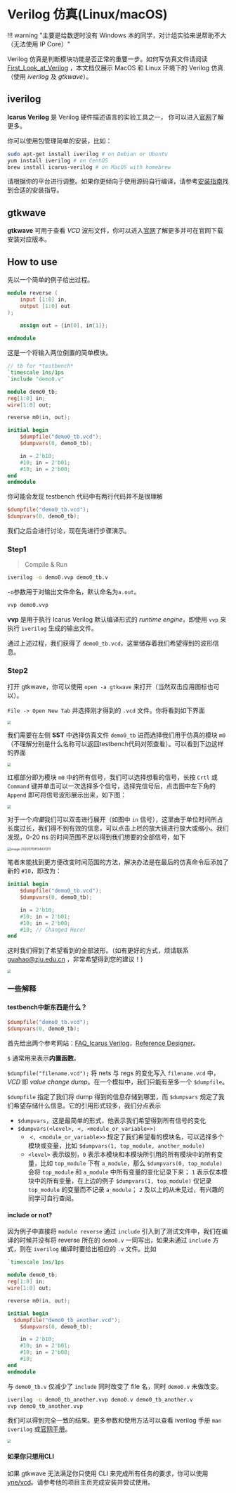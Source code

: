 # Verilog 仿真(Linux/macOS)

!!! warning "主要是给数逻时没有 Windows 本的同学，对计组实验来说帮助不大（无法使用 IP Core）"

Verilog 仿真是判断模块功能是否正常的重要一步。如何写仿真文件请阅读 [First_Look_at_Verilog](https://github.com/Guahao31/for_Computer_Logic/tree/master/slides) ，本文档仅展示 MacOS 和 Linux 环境下的 Verilog 仿真（使用 *iverilog* 及 *gtkwave*）。

## iverilog

**Icarus Verilog** 是 Verilog 硬件描述语言的实验工具之一， 你可以进入[官网](http://iverilog.icarus.com/)了解更多。

你可以使用包管理简单的安装，比如：

```bash
sudo apt-get install iverilog # on Debian or Ubuntu
yum install iverilog # on CentOS
brew install icarus-verilog # on MacOS with homebrew
```

请根据你的平台进行调整。如果你更倾向于使用源码自行编译，请参考[安装指南](https://iverilog.fandom.com/wiki/Installation_Guide#Compiling_on_Linux/Unix)找到合适的安装指导。

## gtkwave

**gtkwave** 可用于查看 *VCD* 波形文件，你可以进入[官网](http://gtkwave.sourceforge.net/)了解更多并可在官网下载安装对应版本。

## How to use

先以一个简单的例子给出过程。

```verilog title="demo0.v"
module reverse (
    input [1:0] in,
    output [1:0] out
);

    assign out = {in[0], in[1]};
    
endmodule
```

这是一个将输入两位倒置的简单模块。

```verilog title="demo0_tb.v"
// tb for *testbench*
`timescale 1ns/1ps
`include "demo0.v"

module demo0_tb;
reg[1:0] in;
wire[1:0] out;

reverse m0(in, out);

initial begin
    $dumpfile("demo0_tb.vcd");
    $dumpvars(0, demo0_tb);

    in = 2'b10;
    #10; in = 2'b01;
    #10; in = 2'b00;
end
endmodule
```

你可能会发现 testbench 代码中有两行代码并不是很理解

```verilog
$dumpfile("demo0_tb.vcd");
$dumpvars(0, demo0_tb);
```

我们之后会进行讨论，现在先进行步骤演示。

### Step1

> Compile & Run

```bash
iverilog -o demo0.vvp demo0_tb.v
```

`-o`参数用于对输出文件命名，默认命名为`a.out`。

```bash
vvp demo0.vvp
```

**vvp** 是用于执行 Icarus Verilog 默认编译形式的 *runtime engine*，即使用 `vvp` 来执行 `iverilog` 生成的输出文件。

通过上述过程，我们获得了 `demo0_tb.vcd`，这里储存着我们希望得到的波形信息。

### Step2

打开 gtkwave，你可以使用 `open -a gtkwave` 来打开（当然双击应用图标也可以）。

`File -> Open New Tab` 并选择刚才得到的 `.vcd` 文件。你将看到如下界面

<img src="../pic/pic0.png" style="zoom:50%;" />

我们需要在左侧 **SST** 中选择仿真文件 `demo0_tb` 进而选择我们用于仿真的模块 `m0`（不理解分别是什么名称可以返回testbench代码对照查看）。可以看到下边这样的界面

<img src="../pic/image-20220709133941789.png" style="zoom:50%;" />

红框部分即为模块 `m0` 中的所有信号，我们可以选择想看的信号，长按 `Crtl` 或 `Command` 键并单击可以一次选择多个信号，选择完信号后，点击图中左下角的 `Append` 即可将信号波形展示出来，如下图：

<img src="../pic/image-20220709134207573.png" style="zoom:50%;" />

对于一个*向量*我们可以双击进行展开（如图中 `in` 信号），这里由于单位时间所占长度过长，我们得不到有效的信息，可以点击上栏的放大镜进行放大或缩小。我们发现，0-20 ns 的时间范围不足以得到我们想要的全部信号，如下

<img src="../pic/image-20220709134431211.png" alt="image-20220709134431211" style="zoom:50%;" />

笔者未能找到更方便改变时间范围的方法，解决办法是在最后的仿真命令后添加了新的 `#10`，即改为：

```verilog
initial begin
    $dumpfile("demo0_tb.vcd");
    $dumpvars(0, demo0_tb);

    in = 2'b10;
    #10; in = 2'b01;
    #10; in = 2'b00;
  	#10; // Changed Here!
end
```

这时我们得到了希望看到的全部波形。（如有更好的方式，烦请联系 guahao@zju.edu.cn ，非常希望得到您的建议！)

<img src="../pic/image-20220709135134820.png" style="zoom:50%;" />

### 一些解释

#### testbench中新东西是什么？

```verilog
$dumpfile("demo0_tb.vcd");
$dumpvars(0, demo0_tb);
```

首先给出两个参考网站：[FAQ_Icarus Verilog](https://iverilog.fandom.com/wiki/FAQ)，[Reference Designer](http://www.referencedesigner.com/tutorials/verilog/verilog_62.php)。

`$` 通常用来表示**内置函数**。

`$dumpfile("filename.vcd");` 将 nets 与 regs 的变化写入 `filename.vcd` 中， *VCD* 即 *value change dump*。在一个模拟中，我们只能有至多一个 `$dumpfile`。

`$dumpfile` 指定了我们将 dump 得到的信息存储到哪里，而 `$dumpvars` 规定了我们希望存储什么信息。它的引用形式较多，我们分点表示

* `$dumpvars`，这是最简单的形式，他表示我们希望得到所有信号的变化
* `$dumpvars(<level>, <, <module_or_variable>>)`
  * ​	`<, <module_or_variable>>` 规定了我们希望看的模块名，可以选择多个模块或变量，比如 `$dumpvars(1, top_module, another_module)`
  * `<level>` 表示级别，`0` 表示本模块和本模块所引用的所有模块中的所有变量，比如 `top_module` 下有 `a_module`，那么 `$dumpvars(0, top_module)` 会将 `top_module` 和 `a_module` 中所有变量的变化记录下来； `1` 表示仅本模块中的所有变量，在上边的例子 `$dumpvars(1, top_module)` 仅记录 `top_module` 的变量而不记录 `a_module`； `2` 及以上的从未见过，有兴趣的同学可自行查阅。

#### include or not?

因为例子中直接将 `module reverse` 通过 `include` 引入到了测试文件中，我们在编译的时候并没有将 reverse 所在的 `demo0.v` 一同写出，如果未通过 `include` 方式，则在 `iverilog` 编译时要给出相应的 `.v` 文件。比如

```verilog title="demo0_tb_another.v"
`timescale 1ns/1ps

module demo0_tb;
reg[1:0] in;
wire[1:0] out;

reverse m0(in, out);

initial begin
  $dumpfile("demo0_tb_another.vcd");
    $dumpvars(0, demo0_tb);

    in = 2'b10;
    #10; in = 2'b01;
    #10; in = 2'b00;
    #10;
end
endmodule
```

与 `demo0_tb.v` 仅减少了 `include` 同时改变了 file 名，同时 `demo0.v` 未做改变。

```bash
iverilog -o demo0_tb_another.vvp demo0.v demo0_tb_another.v
vvp demo0_tb_another.vvp
```

我们可以得到完全一致的结果。更多参数和使用方法可以查看 iverilog 手册 `man iverilog` 或[官网手册](https://iverilog.fandom.com/wiki/User_Guide)。

<img src="../pic/image-20220709135829566.png" style="zoom:50%;" />

#### 如果你只想用CLI

如果 gtkwave 无法满足你只使用 CLI 来完成所有任务的要求，你可以使用 [yne/vcd](https://github.com/yne/vcd)。请参考他的项目主页完成安装并尝试使用。
